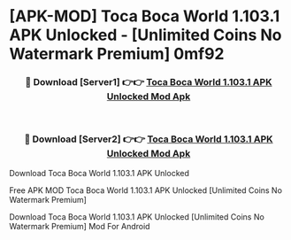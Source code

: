 # [APK-MOD] Toca Boca World 1.103.1 APK Unlocked - [Unlimited Coins No Watermark Premium] 0mf92



<div align="center">
<h3>🔴 Download [Server1] 👉👉 <a href="https://momento.my/?title=Toca_Boca_World_1.103.1_APK_Unlocked">Toca Boca World 1.103.1 APK Unlocked Mod Apk</a></h3><br>

<h3>🔴 Download [Server2] 👉👉 <a href="https://momento.my/?title=Toca_Boca_World_1.103.1_APK_Unlocked">Toca Boca World 1.103.1 APK Unlocked Mod Apk</a></h3>
</div>



Download Toca Boca World 1.103.1 APK Unlocked 

Free APK MOD Toca Boca World 1.103.1 APK Unlocked [Unlimited Coins No Watermark Premium]

Download Toca Boca World 1.103.1 APK Unlocked [Unlimited Coins No Watermark Premium] Mod For Android
